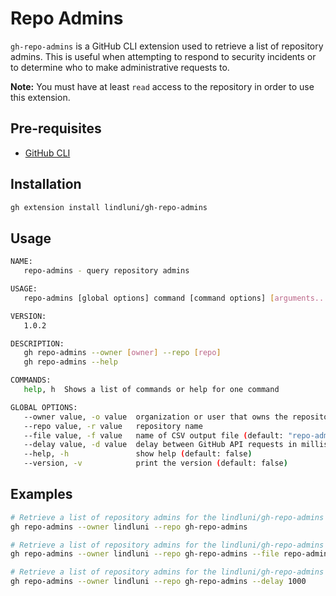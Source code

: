 # Repo Admins

`gh-repo-admins` is a GitHub CLI extension used to retrieve a list of repository admins. This is useful when attempting
to respond to security incidents or to determine who to make administrative requests to.

**Note:** You must have at least `read` access to the repository in order to use this extension.

## Pre-requisites

- [GitHub CLI](https://cli.github.com/)

## Installation

```bash
gh extension install lindluni/gh-repo-admins
```

## Usage

```bash
NAME:
   repo-admins - query repository admins

USAGE:
   repo-admins [global options] command [command options] [arguments...]

VERSION:
   1.0.2

DESCRIPTION:
   gh repo-admins --owner [owner] --repo [repo]
   gh repo-admins --help

COMMANDS:
   help, h  Shows a list of commands or help for one command

GLOBAL OPTIONS:
   --owner value, -o value  organization or user that owns the repository
   --repo value, -r value   repository name
   --file value, -f value   name of CSV output file (default: "repo-admins.csv")
   --delay value, -d value  delay between GitHub API requests in milliseconds. If you are hitting API rate limits, increase this value. (default: 500)
   --help, -h               show help (default: false)
   --version, -v            print the version (default: false)
```

## Examples

```bash
# Retrieve a list of repository admins for the lindluni/gh-repo-admins repository
gh repo-admins --owner lindluni --repo gh-repo-admins

# Retrieve a list of repository admins for the lindluni/gh-repo-admins repository and save the results to a different CSV file
gh repo-admins --owner lindluni --repo gh-repo-admins --file repo-admins.csv

# Retrieve a list of repository admins for the lindluni/gh-repo-admins repository and increase the delay between GitHub API requests
gh repo-admins --owner lindluni --repo gh-repo-admins --delay 1000
```
